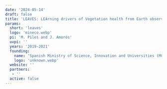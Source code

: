 ```yaml
---
date: '2024-05-14'
draft: false
title: 'LEAVES: LEArning drivers of Vegetation health from Earth observation Synergies.'
params:
  short: 'leaves'
  logo: 'mineco.webp'
  pi: 'M. Piles and J. Amorós'
  uvpi: ''
  years: '2019-2021'
  founding: 
    name: 'Spanish Ministry of Science, Innovation and Universities (MCIU/AEI/FEDER, UE)'
    logo: 'unknown.webp'
  website: ''
  partners: 
   - '' 
  active: false
---
```

